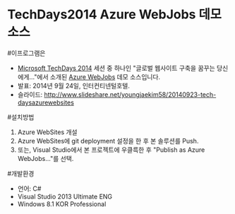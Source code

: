 TechDays2014 Azure WebJobs 데모 소스
=============================

#이프로그램은
 - [Microsoft TechDays 2014](http://www.microsoft.com/ko-kr/techdayskorea2014/default.aspx) 세션 중 하나인 "글로벌 웹사이트 구축을 꿈꾸는 당신에게…"에서 소개된 [Azure WebJobs](http://azure.microsoft.com/ko-kr/documentation/articles/web-sites-create-web-jobs/) 데모 소스입니다.
 - 발표: 2014년 9월 24일, 인터컨티넨털호텔.
 - 슬라이드: http://www.slideshare.net/youngjaekim58/20140923-tech-daysazurewebsites

#설치방법

 1. Azure WebSites 개설
   1. Azure WebSites에 git deployment 설정을 한 후 본 솔루션를 Push.
   2. 또는, Visual Studio에서 본 프로젝트에 우클륵한 후 "Publish as Azure WebJobs..."를 선택.
    
#개발환경
 - 언어: C#
 - Visual Studio 2013 Ultimate ENG
 - Windows 8.1 KOR Professional

